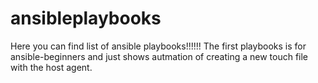 # ansibleplaybooks
Here you can find list of ansible playbooks!!!!!!
The first playbooks is for ansible-beginners and just shows autmation of creating a new touch file with the host agent. 
